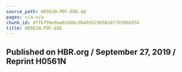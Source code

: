```yaml
---
source_path: H0561N-PDF-ENG.md
pages: n/a-n/a
chunk_id: dffb799e0ae01b06c9b49352995816f7b396b95b
title: H0561N-PDF-ENG
---
```

## Published on HBR.org / September 27, 2019 / Reprint H0561N
